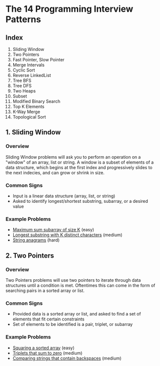 # The 14 Programming Interview Patterns
## Index
1. Sliding Window
2. Two Pointers
3. Fast Pointer, Slow Pointer
4. Merge Intervals
5. Cyclic Sort 
6. Reverse LinkedList
7. Tree BFS
8. Tree DFS
9. Two Heaps
10. Subset
11. Modified Binary Search
12. Top K Elements
13. K-Way Merge
14. Topological Sort

## 1. Sliding Window
### Overview
Sliding Window problems will ask you to perform an operation on a "window" of an array, list or string. A window is a subset of elements of a data structure, which begins at the first index and progressively slides to the next indecies, and can grow or shrink in size.

### Common Signs
* Input is a linear data structure (array, list, or string)
* Asked to identify longest/shortest substring, subarray, or a desired value

### Example Problems
* [Maximum sum subarray of size K](https://leetcode.com/problems/maximum-subarray/) (easy)
* [Longest substring with K distinct characters](https://leetcode.com/problems/longest-substring-with-at-least-k-repeating-characters/) (medium)
* [String anagrams](https://leetcode.com/problems/find-all-anagrams-in-a-string/) (hard)

## 2. Two Pointers
### Overview
Two Pointers problems will use two pointers to iterate through data structures until a condition is met. Oftentimes this can come in the form of searching pairs in a sorted array or list.

### Common Signs
* Provided data is a sorted array or list, and asked to find a set of elements that fit certain constraints
* Set of elements to be identified is a pair, triplet, or subarray

### Example Problems
* [Squaring a sorted array](https://leetcode.com/problems/squares-of-a-sorted-array/) (easy)
* [Triplets that sum to zero](https://leetcode.com/problems/3sum/) (medium)
* [Comparing strings that contain backspaces](https://leetcode.com/problems/backspace-string-compare/) (medium)
